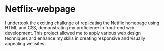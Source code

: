 # Netflix-webpage
I undertook the exciting challenge of replicating the Netflix homepage using HTML and CSS, demonstrating my proficiency in front-end web development. This project allowed me to apply various web design techniques and enhance my skills in creating responsive and visually appealing websites.
